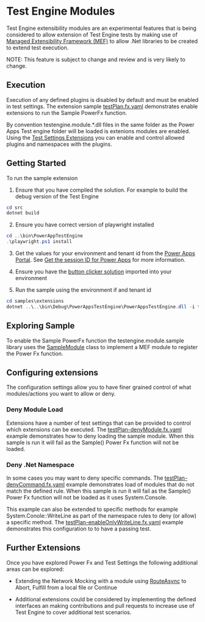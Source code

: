 # Test Engine Modules

Test Engine extensibility modules are an experimental features that is being considered to allow extension of Test Engine tests by making use of [Managed Extensibility Framework (MEF)](https://learn.microsoft.com/en-us/dotnet/framework/mef/) to allow .Net libraries to be created to extend test execution.

NOTE: This feature is subject to change and review and is very likely to change.

## Execution

Execution of any defined plugins is disabled by default and must be enabled in test settings. The extension sample [testPlan.fx.yaml](../../samples/extensions/testPlan.fx.yaml) demonstrates enable extensions to run the Sample PowerFx function.

By convention testengine.module.*.dll files in the same folder as the Power Apps Test engine folder will be loaded is extenions modules are enabled. Using the [Test Settings Extensions](..\..\src\Microsoft.PowerApps.TestEngine\Config\TestSettingExtensions.cs) you can enable and control allowed plugins and namespaces with the plugins.

## Getting Started

To run the sample extension

1. Ensure that you have compiled the solution. For example to build the debug version of the Test Engine

```powershell
cd src
dotnet build
```

2. Ensure you have correct version of playwright installed

```powershell
cd ..\bin\PowerAppTestEngine
.\playwright.ps1 install
```

3. Get the values for your environment and tenant id from the [Power Apps Portal](http://make.powerapps.com). See [Get the session ID for Power Apps](https://learn.microsoft.com/power-apps/maker/canvas-apps/get-sessionid#get-the-session-id-for-power-apps-makepowerappscom) for more information.

4. Ensure you have the [button clicker solution](..\..\samples\buttonclicker\ButtonClicker_1_0_0_3.zip) imported into your environment

5. Run the sample using the environment if and tenant id

```powershell
cd samples\extensions
dotnet ..\..\bin\Debug\PowerAppsTestEngine\PowerAppsTestEngine.dll -i testPlan.fx.yaml -e 12345678-1234-1234-1234-1234567890ab -t 11111111-2222-3333-4444-555555555555
```

## Exploring Sample

To enable the Sample PowerFx function the testengine.module.sample library uses the [SampleModule](..\..\src\testengine.module.sample\SampleModule.cs) class to implement a MEF module to register the Power Fx function.

## Configuring extensions

The configuration settings allow you to have finer grained control of what modules/actions you want to allow or deny.

### Deny Module Load

Extensions have a number of test settings that can be provided to control which extensions can be executed. The [testPlan-denyModule.fx.yaml](..\..\samples\extensions\testPlan-denyModule.fx.yaml) example demonstrates how to deny loading the sample module. When this sample is run it will fail as the Sample() Power Fx function will not be loaded.

### Deny .Net Namespace

In some cases you may want to deny specific commands. The [testPlan-denyCommand.fx.yaml](..\..\samples\extensions\testPlan-denyModule.fx.yaml) example demonstrates load of modules that do not match the defined rule. When this sample is run it will fail as the Sample() Power Fx function will not be loaded as it uses System.Console.

This example can also be extended to specific methods for example System.Conole::WriteLine as part of the namespace rules to deny (or allow) a specific method. The [testPlan-enableOnlyWriteLine.fx.yaml](..\..\samples\extensions\testPlan-enableOnlyWriteLine.fx.yaml) example demonstrates this configuration to to have a passing test.

## Further Extensions

Once you have explored Power Fx and Test Settings the following additional areas can be explored:

- Extending the Network Mocking with a module using [RouteAsync](https://playwright.dev/dotnet/docs/api/class-browsercontext#browser-context-route) to Abort, Fulfill from a local file or Continue

- Additional extensions could be considered by implementing the defined interfaces an making contributions and pull requests to increase use of Test Engine to cover additional test scenarios.
